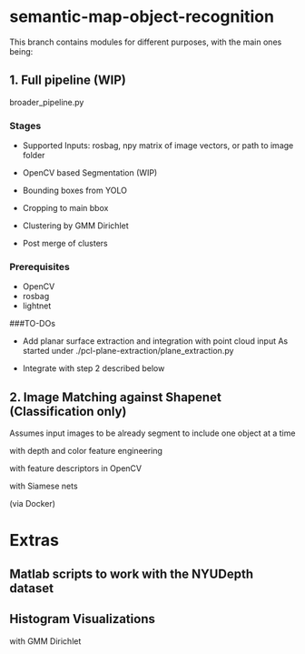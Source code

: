 # semantic-map-object-recognition

This branch contains modules for different purposes, with the main ones
being:


## 1. Full pipeline (WIP)

broader_pipeline.py

### Stages

   * Supported Inputs: rosbag, npy matrix of image vectors, or path to image folder

   * OpenCV based Segmentation  (WIP)

   *  Bounding boxes from YOLO

   * Cropping to main bbox

   * Clustering by GMM Dirichlet

   * Post merge of clusters 


### Prerequisites

   * OpenCV
   * rosbag
   * lightnet

###TO-DOs

   * Add planar surface extraction and integration with point cloud input
     As started under ./pcl-plane-extraction/plane_extraction.py

   * Integrate with step 2 described below 


## 2. Image Matching against Shapenet (Classification only)

   Assumes input images to be already segment to include one object at a time   

   with depth and color feature engineering

   with feature descriptors in OpenCV

   with Siamese nets 
 
   (via Docker)




# Extras

## Matlab scripts to work with the NYUDepth dataset


## Histogram Visualizations


   with GMM Dirichlet

